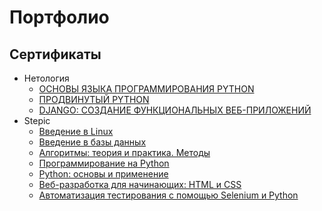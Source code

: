 # Портфолио

## Сертификаты

* Нетология
  * [ОСНОВЫ ЯЗЫКА ПРОГРАММИРОВАНИЯ PYTHON](https://netology.ru/sertificate/1377655)
  * [ПРОДВИНУТЫЙ PYTHON](https://netology.ru/sertificate/1674385)
  * [DJANGO: СОЗДАНИЕ ФУНКЦИОНАЛЬНЫХ ВЕБ-ПРИЛОЖЕНИЙ](https://netology.ru/sertificate/1732677)
* Stepic
  * [Введение в Linux](https://stepik.org/cert/225972)
  * [Введение в базы данных](https://stepik.org/cert/221015)
  * [Алгоритмы: теория и практика. Методы](https://stepik.org/cert/218600)
  * [Программирование на Python](https://stepik.org/cert/216462)
  * [Python: основы и применение](https://stepik.org/cert/215539)
  * [Веб-разработка для начинающих: HTML и CSS](https://stepik.org/cert/226481)
  * [Автоматизация тестирования с помощью Selenium и Python](https://stepik.org/cert/230964)
